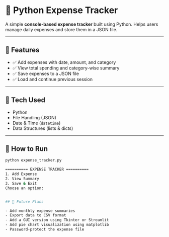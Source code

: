 # 🧾 Python Expense Tracker

A simple **console-based expense tracker** built using Python. Helps users manage daily expenses and store them in a JSON file.

---

## 📌 Features

- ✅ Add expenses with date, amount, and category
- ✅ View total spending and category-wise summary
- ✅ Save expenses to a JSON file
- ✅ Load and continue previous session

---

## 🔧 Tech Used

- Python
- File Handling (JSON)
- Date & Time (`datetime`)
- Data Structures (lists & dicts)

---

## 🚀 How to Run

```bash
python expense_tracker.py

========== EXPENSE TRACKER ==========
1. Add Expense
2. View Summary
3. Save & Exit
Choose an option:


## 🔮 Future Plans

- Add monthly expense summaries
- Export data to CSV format
- Add a GUI version using Tkinter or Streamlit
- Add pie chart visualization using matplotlib
- Password-protect the expense file


